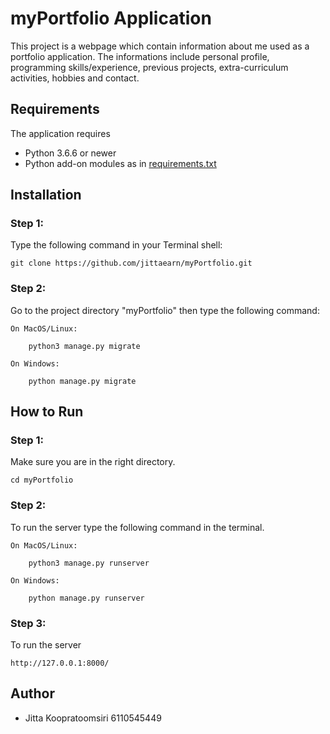 # myPortfolio Application
 This project is a webpage which contain information about me used as a portfolio application. The informations include personal profile, programming skills/experience, previous projects, extra-curriculum activities, hobbies and contact.
 

 ## Requirements

 The application requires
 * Python 3.6.6 or newer
 * Python add-on modules as in [requirements.txt](requirements.txt)

 ## Installation
 ### Step 1:
 Type the following command in your Terminal shell:

    git clone https://github.com/jittaearn/myPortfolio.git
 ### Step 2:
 Go to the project directory "myPortfolio" then type the following command:

    On MacOS/Linux: 

        python3 manage.py migrate

    On Windows:

        python manage.py migrate


 ## How to Run
 ### Step 1:
 Make sure you are in the right directory.
    
    cd myPortfolio

 ### Step 2:
 To run the server type the following command in the terminal.

    On MacOS/Linux:

        python3 manage.py runserver

    On Windows:

        python manage.py runserver

 ### Step 3:

 To run the server 

    http://127.0.0.1:8000/



## Author
- Jitta Koopratoomsiri 6110545449
